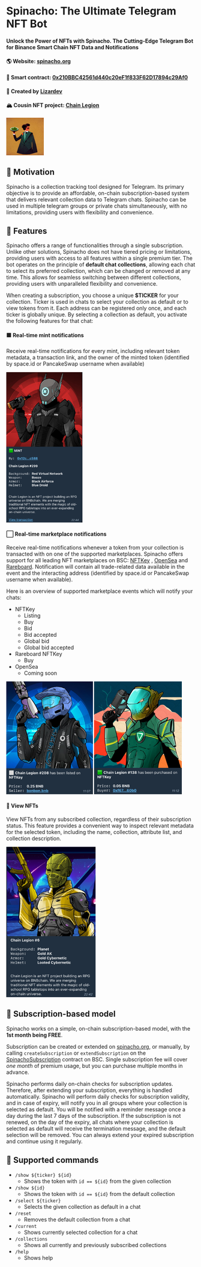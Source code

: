 # Spinacho: The Ultimate Telegram NFT Bot

#### Unlock the Power of NFTs with Spinacho. The Cutting-Edge Telegram Bot for Binance Smart Chain NFT Data and Notifications

#### 🌎 Website: [spinacho.org](https://spinacho.org)

#### 📝 Smart contract: [0x210BBC42561d440c20eF1f833F62D17894c29Af0](https://bscscan.com/address/0x210BBC42561d440c20eF1f833F62D17894c29Af0)

#### 🦎 Created by [Lizardev](https://t.me/Lizardev)

#### 🏔 Cousin NFT project: [Chain Legion](https://chainlegion.com)

<img src="spinacho.png" width="100" height="100" alt="Spinacho"/>

## 🧠 Motivation

Spinacho is a collection tracking tool designed for Telegram. Its primary objective is to provide an affordable,
on-chain subscription-based system that delivers relevant collection data to Telegram chats. Spinacho can be used in
multiple telegram groups or private chats simultaneously, with no limitations, providing users with flexibility and
convenience.

## 🚀 Features

Spinacho offers a range of functionalities through a single subscription. Unlike other solutions, Spinacho does not have
tiered pricing or limitations, providing users with access to all features within a single premium tier. The bot
operates on the principle of
**default chat collections**, allowing each chat to select its preferred collection, which can be changed or removed at
any time. This allows for seamless switching between different collections, providing users with unparalleled
flexibility and convenience.

When creating a subscription, you choose a unique **$TICKER** for your collection. Ticker is used in chats to select
your collection as default or to view tokens from it. Each address can be registered only once, and each ticker is
globally unique. By selecting a collection as default, you activate the following features for that chat:

#### 🟩 Real-time mint notifications

Receive real-time notifications for every mint, including relevant token metadata, a transaction link, and the owner of
the minted token (identified by space.id or PancakeSwap username when available)

<img src="mint.png" height="400" alt="Mint notification">

#### ⬜️ Real-time marketplace notifications

Receive real-time notifications whenever a token from your collection is transacted with on one of the supported
marketplaces. Spinacho offers support for all leading NFT marketplaces on BSC: [NFTKey](https://nftkey.app)
, [OpenSea](https://opensea.io) and [Rareboard](https://rareboard.com). Notification will contain all trade-related data
available in the event and the interacting address (identified by space.id or PancakeSwap username when available).

Here is an overview of supported marketplace events which will notify your chats:

- NFTKey
    - Listing
    - Buy
    - Bid
    - Bid accepted
    - Global bid
    - Global bid accepted
- Rareboard NFTKey
    - Buy
- OpenSea
    - Coming soon

<img src="listing.png" height="300px" alt="Listing notification">
<img src="buy.png" height="300px" alt="Buy notification">

#### 👀 View NFTs

View NFTs from any subscribed collection, regardless of their subscription status. This feature provides a convenient
way to inspect relevant metadata for the selected token, including the name, collection, attribute list, and collection
description.

<img src="show.png" height="400px" alt="Show command">

## 💸 Subscription-based model

Spinacho works on a simple, on-chain subscription-based model, with the **1st month being FREE**.

Subscription can be created or extended on [spinacho.org](https://spinacho.org), or manually, by
calling `createSubscription` or `extendSubscription` on
the [SpinachoSubscription](https://bscscan.com/address/0x210BBC42561d440c20eF1f833F62D17894c29Af0)
contract on BSC. Single subscription fee will cover _one month_ of premium usage, but you can purchase multiple months
in advance.

Spinacho performs daily on-chain checks for subscription updates. Therefore, after extending your subscription,
everything is handled automatically. Spinacho will perform daily checks for subscription validity, and in case of
expiry, will notify you in all groups where your collection is selected as default. You will be notified with a reminder
message once a day during the last 7 days of the subscription. If the subscription is not renewed, on the day of the
expiry, all chats where your collection is selected as default will receive the termination message, and the default
selection will be removed. You can always extend your expired subscription and continue using it regularly.

## 💬 Supported commands

- `/show ${ticker} ${id}`
    - Shows the token with `id == ${id}` from the given collection
- `/show ${id}`
    - Shows the token with `id == ${id}` from the default collection
- `/select ${ticker}`
    - Selects the given collection as default in a chat
- `/reset`
    - Removes the default collection from a chat
- `/current`
    - Shows currently selected collection for a chat
- `/collections`
    - Shows all currently and previously subscribed collections
- `/help`
    - Shows help
